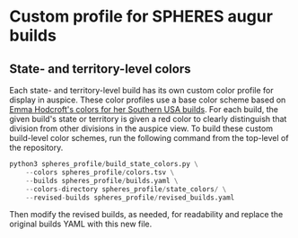 # Custom profile for SPHERES augur builds

## State- and territory-level colors

Each state- and territory-level build has its own custom color profile for display in auspice.
These color profiles use a base color scheme based on [Emma Hodcroft's colors for her Southern USA builds](https://raw.githubusercontent.com/emmahodcroft/south-usa-sarscov2/master/profiles/south-central/colors.tsv).
For each build, the given build's state or territory is given a red color to clearly distinguish that division from other divisions in the auspice view.
To build these custom build-level color schemes, run the following command from the top-level of the repository.

```python
python3 spheres_profile/build_state_colors.py \
    --colors spheres_profile/colors.tsv \
    --builds spheres_profile/builds.yaml \
    --colors-directory spheres_profile/state_colors/ \
    --revised-builds spheres_profile/revised_builds.yaml
```

Then modify the revised builds, as needed, for readability and replace the original builds YAML with this new file.
